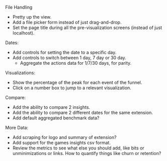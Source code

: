 File Handling
- Pretty up the view.
- Add a file picker form instead of just drag-and-drop.
- Set the page title during all the pre-visualization screens (instead of just localhost).

Dates:
- Add controls for setting the date to a specific day.
- Add controls to switch between 1 day, 7 day or 30 day.
    - Aggregate the actions data for 1/7/30 days, for parity.

Visualizations:
- Show the percentage of the peak for each event of the funnel.
- Click on a number box to jump to a relevant visualization.

Compare:
- Add the ability to compare 2 insights.
- Add the ability to compare 2 different dates for the same extension.
- Add default aggregated benchmark data?

More Data:
- Add scraping for logo and summary of extension?
- Add support for the games insights csv format.
- Review the metrics to see what else you should add, like bits or unminimizations or links. How to quantify things like churn or retention?
